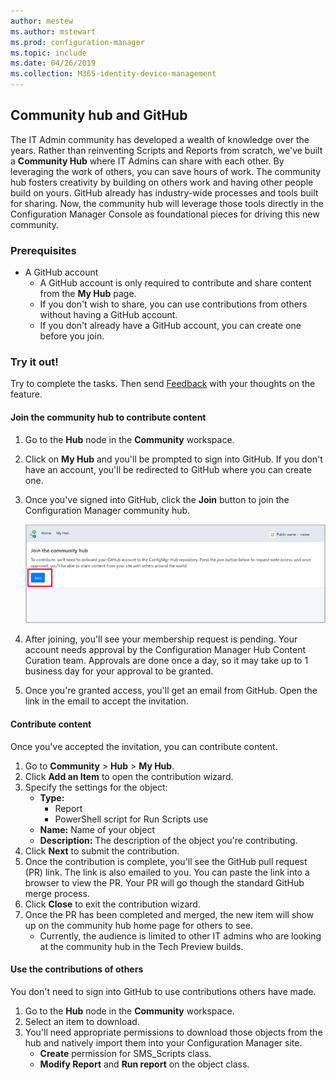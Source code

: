 ```yaml
---
author: mestew
ms.author: mstewart
ms.prod: configuration-manager
ms.topic: include
ms.date: 04/26/2019
ms.collection: M365-identity-device-management
---
```


## Community hub and GitHub
<!--3555935 & 3555936-->

The IT Admin community has developed a wealth of knowledge over the years. Rather than reinventing Scripts and Reports from scratch, we've built a **Community Hub** where IT Admins can share with each other. By leveraging the work of others, you can save hours of work. The community hub fosters creativity by building on others work and having other people build on yours. GitHub already has industry-wide processes and tools built for sharing. Now, the community hub will leverage those tools directly in the Configuration Manager Console as foundational pieces for driving this new community.

### Prerequisites

- A GitHub account
  - A GitHub account is only required to contribute and share content from the **My Hub** page.
  - If you don't wish to share, you can use contributions from others without having a GitHub account.
  - If you don't already have a GitHub account, you can create one before you join.

### Try it out!

Try to complete the tasks. Then send [Feedback](/sccm/core/understand/find-help#product-feedback) with your thoughts on the feature.

#### Join the community hub to contribute content

1. Go to the **Hub** node in the **Community** workspace.
1. Click on **My Hub** and you'll be prompted to sign into GitHub. If you don't have an account, you'll be redirected to GitHub where you can create one.
1. Once you've signed into GitHub, click the **Join** button to join the Configuration Manager community hub.

   ![Join Configuration Manager's community hub](../../media/3555935-join-community-hub.png)

1. After joining, you'll see your membership request is pending. Your account needs approval by the Configuration Manager Hub Content Curation team. Approvals are done once a day, so it may take up to 1 business day for your approval to be granted.
1. Once you're granted access, you'll get an email from GitHub. Open the link in the email to accept the invitation.

#### Contribute content

Once you've accepted the invitation, you can contribute content.

1. Go to **Community** > **Hub** > **My Hub**.
1. Click **Add an Item** to open the contribution wizard.
1. Specify the settings for the object:
   - **Type:** 
     - Report
     - PowerShell script for Run Scripts use
   - **Name:** Name of your object
   - **Description:** The description of the object you're contributing.
1. Click **Next** to submit the contribution.
1. Once the contribution is complete, you'll see the GitHub pull request (PR) link. The link is also emailed to you. You can paste the link into a browser to view the PR. Your PR will go though the standard GitHub merge process.
1. Click **Close** to exit the contribution wizard.
1. Once the PR has been completed and merged, the new item will show up on the community hub home page for others to see.
   - Currently, the audience is limited to other IT admins who are looking at the community hub in the Tech Preview builds.

#### Use the contributions of others

You don't need to sign into GitHub to use contributions others have made.

1. Go to the **Hub** node in the **Community** workspace.
1. Select an item to download.
1. You'll need appropriate permissions to download those objects from the hub and natively import them into your Configuration Manager site.
    - **Create** permission for SMS_Scripts class.
    - **Modify Report** and **Run report** on the object class.

